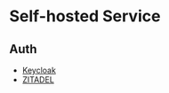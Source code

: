 # Self-hosted Service

## Auth

- [Keycloak](https://www.keycloak.org/)
- [ZITADEL](https://zitadel.com/)
